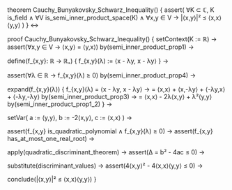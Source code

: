 theorem Cauchy_Bunyakovsky_Schwarz_Inequality() {
  assert(
    ∀K ⊂ ℂ, K is_field ∧
    ∀V is_semi_inner_product_space(K) ∧
    ∀x,y ∈ V →
    |⟨x,y⟩|² ≤ ⟨x,x⟩⟨y,y⟩
  )
} ↔

proof Cauchy_Bunyakovsky_Schwarz_Inequality() {
  setContext(K := ℝ) →
  assert(∀x,y ∈ V → ⟨x,y⟩ = ⟨y,x⟩) by(semi_inner_product_prop1) →
  
  define(f_{x,y}: ℝ → ℝ₊) {
    f_{x,y}(λ) := ⟨x - λy, x - λy⟩
  } →
  
  assert(∀λ ∈ ℝ → f_{x,y}(λ) ≥ 0) by(semi_inner_product_prop4) →
  
  expand(f_{x,y}(λ)) {
    f_{x,y}(λ) = ⟨x - λy, x - λy⟩ →
    = ⟨x,x⟩ + ⟨x,-λy⟩ + ⟨-λy,x⟩ + ⟨-λy,-λy⟩ by(semi_inner_product_prop3) →
    = ⟨x,x⟩ - 2λ⟨x,y⟩ + λ²⟨y,y⟩ by(semi_inner_product_prop1_2)
  } →
  
  setVar(
    a := ⟨y,y⟩,
    b := -2⟨x,y⟩,
    c := ⟨x,x⟩
  ) →
  
  assert(f_{x,y} is_quadratic_polynomial ∧ f_{x,y}(λ) ≥ 0) →
  assert(f_{x,y} has_at_most_one_real_root) →
  
  apply(quadratic_discriminant_theorem) →
  assert(Δ = b² - 4ac ≤ 0) →
  
  substitute(discriminant_values) →
  assert(4⟨x,y⟩² - 4⟨x,x⟩⟨y,y⟩ ≤ 0) →
  
  conclude(|⟨x,y⟩|² ≤ ⟨x,x⟩⟨y,y⟩)
}